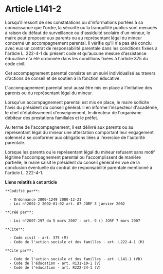 # Article L141-2

Lorsqu'il ressort de ses constatations ou d'informations portées à sa connaissance que l'ordre, la sécurité ou la
tranquillité publics sont menacés à raison du défaut de surveillance ou d'assiduité scolaire d'un mineur, le maire peut
proposer aux parents ou au représentant légal du mineur concerné un accompagnement parental. Il vérifie qu'il n'a pas été
conclu avec eux un contrat de responsabilité parentale dans les conditions fixées à l'article L. 222-4-1 du présent code et
qu'aucune mesure d'assistance éducative n'a été ordonnée dans les conditions fixées à l'article 375 du code civil.

Cet accompagnement parental consiste en un suivi individualisé au travers d'actions de conseil et de soutien à la fonction
éducative.

L'accompagnement parental peut aussi être mis en place à l'initiative des parents ou du représentant légal du mineur.

Lorsqu'un accompagnement parental est mis en place, le maire sollicite l'avis du président du conseil général. Il en informe
l'inspecteur d'académie, le chef d'établissement d'enseignement, le directeur de l'organisme débiteur des prestations
familiales et le préfet.

Au terme de l'accompagnement, il est délivré aux parents ou au représentant légal du mineur une attestation comportant leur
engagement solennel à se conformer aux obligations liées à l'exercice de l'autorité parentale.

Lorsque les parents ou le représentant légal du mineur refusent sans motif légitime l'accompagnement parental ou
l'accomplissent de manière partielle, le maire saisit le président du conseil général en vue de la conclusion éventuelle du
contrat de responsabilité parentale mentionné à l'article L. 222-4-1.

**Liens relatifs à cet article**

	**Codifié par**:

	  - Ordonnance 2000-1249 2000-12-21
	  - Loi n°2002-2 2002-01-02 art. 87 JORF 3 janvier 2002

	**Créé par**:

	  - Loi n°2007-297 du 5 mars 2007 - art. 9 () JORF 7 mars 2007

	**Cite**:

	  - Code civil - art. 375 (M)
	  - Code de l'action sociale et des familles - art. L222-4-1 (M)

	**Cité par**:

	  - Code de l'action sociale et des familles - art. L141-1 (VD)
	  - Code de l'éducation - art. R131-10-1 (V)
	  - Code de l'éducation - art. R222-24-1 (V)
